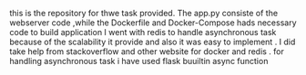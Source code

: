 this is the repository for thwe task provided. 
The app.py consiste of the webserver code ,while the Dockerfile and Docker-Compose hads necessary code to build application
I went with redis to handle asynchronous task because of the scalability it provide and also it was easy to implement . I did take help from stackoverflow and other website for docker and redis .
for handling asynchronous task i have used flask buuiltin async function

